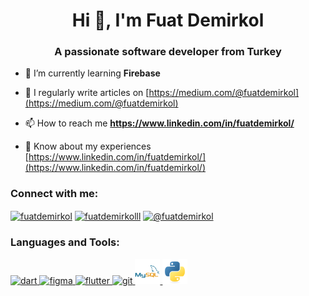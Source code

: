 <h1 align="center">Hi 👋, I'm Fuat Demirkol</h1>
<h3 align="center">A passionate software developer from Turkey</h3>

- 🌱 I’m currently learning **Firebase**

- 📝 I regularly write articles on [https://medium.com/@fuatdemirkol](https://medium.com/@fuatdemirkol)

- 📫 How to reach me **https://www.linkedin.com/in/fuatdemirkol/**

- 📄 Know about my experiences [https://www.linkedin.com/in/fuatdemirkol/](https://www.linkedin.com/in/fuatdemirkol/)

<h3 align="left">Connect with me:</h3>
<p align="left">
<a href="https://linkedin.com/in/fuatdemirkol" target="blank"><img align="center" src="https://raw.githubusercontent.com/rahuldkjain/github-profile-readme-generator/master/src/images/icons/Social/linked-in-alt.svg" alt="fuatdemirkol" height="30" width="40" /></a>
<a href="https://instagram.com/fuatdemirkolll" target="blank"><img align="center" src="https://raw.githubusercontent.com/rahuldkjain/github-profile-readme-generator/master/src/images/icons/Social/instagram.svg" alt="fuatdemirkolll" height="30" width="40" /></a>
<a href="https://medium.com/@fuatdemirkol" target="blank"><img align="center" src="https://raw.githubusercontent.com/rahuldkjain/github-profile-readme-generator/master/src/images/icons/Social/medium.svg" alt="@fuatdemirkol" height="30" width="40" /></a>
</p>

<h3 align="left">Languages and Tools:</h3>
<p align="left"> <a href="https://dart.dev" target="_blank" rel="noreferrer"> <img src="https://www.vectorlogo.zone/logos/dartlang/dartlang-icon.svg" alt="dart" width="40" height="40"/> </a> <a href="https://www.figma.com/" target="_blank" rel="noreferrer"> <img src="https://www.vectorlogo.zone/logos/figma/figma-icon.svg" alt="figma" width="40" height="40"/> </a> <a href="https://flutter.dev" target="_blank" rel="noreferrer"> <img src="https://www.vectorlogo.zone/logos/flutterio/flutterio-icon.svg" alt="flutter" width="40" height="40"/> </a> <a href="https://git-scm.com/" target="_blank" rel="noreferrer"> <img src="https://www.vectorlogo.zone/logos/git-scm/git-scm-icon.svg" alt="git" width="40" height="40"/> </a> <a href="https://www.mysql.com/" target="_blank" rel="noreferrer"> <img src="https://raw.githubusercontent.com/devicons/devicon/master/icons/mysql/mysql-original-wordmark.svg" alt="mysql" width="40" height="40"/> </a> <a href="https://www.python.org" target="_blank" rel="noreferrer"> <img src="https://raw.githubusercontent.com/devicons/devicon/master/icons/python/python-original.svg" alt="python" width="40" height="40"/> </a> </p>

